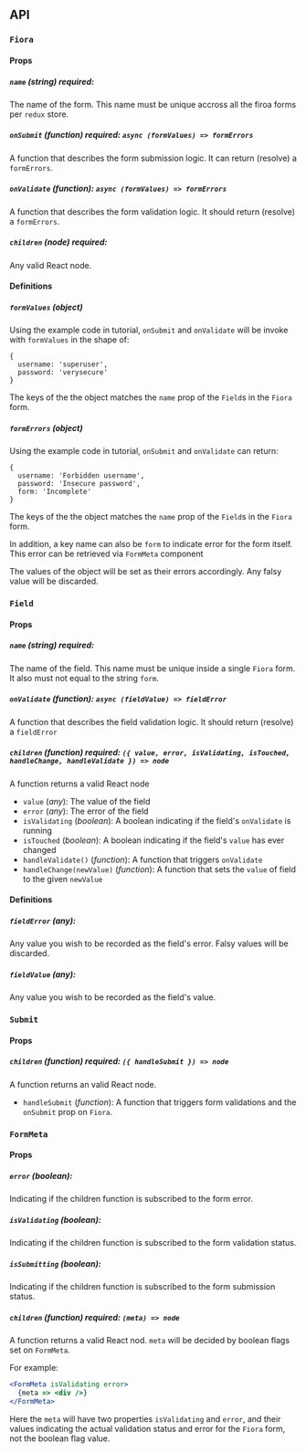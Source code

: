 ## API

### `Fiora`

#### Props

##### `name` (_string_) **required**:

The name of the form. This name must be unique accross all the firoa forms per
`redux` store.

##### `onSubmit` (_function_) **required**: `async (formValues) => formErrors`

A function that describes the form submission logic. It can return (resolve) a
`formErrors`.

##### `onValidate` (_function_): `async (formValues) => formErrors`

A function that describes the form validation logic. It should return (resolve)
a `formErrors`.

##### `children` (_node_) **required**:

Any valid React node.

#### Definitions

##### `formValues` (_object_)

Using the example code in tutorial, `onSubmit` and `onValidate` will be invoke
with `formValues` in the shape of:

```
{
  username: 'superuser',
  password: 'verysecure'
}
```

The keys of the the object matches the `name` prop of the `Field`s in the
`Fiora` form.

##### `formErrors` (_object_)

Using the example code in tutorial, `onSubmit` and `onValidate` can return:

```
{
  username: 'Forbidden username',
  password: 'Insecure password',
  form: 'Incomplete'
}
```

The keys of the the object matches the `name` prop of the `Field`s in the
`Fiora` form.

In addition, a key name can also be `form` to indicate error for the form
itself. This error can be retrieved via `FormMeta` component

The values of the object will be set as their errors accordingly. Any falsy
value will be discarded.

### `Field`

#### Props

##### `name` (_string_) **required**:

The name of the field. This name must be unique inside a single `Fiora` form. It
also must not equal to the string `form`.

##### `onValidate` (_function_): `async (fieldValue) => fieldError`

A function that describes the field validation logic. It should return (resolve)
a `fieldError`

##### `children` (_function_) **required**: `({ value, error, isValidating, isTouched, handleChange, handleValidate }) => node`

A function returns a valid React node

* `value` (_any_): The value of the field
* `error` (_any_): The error of the field
* `isValidating` (_boolean_): A boolean indicating if the field's `onValidate`
  is running
* `isTouched` (_boolean_): A boolean indicating if the field's `value` has ever
  changed
* `handleValidate()` (_function_): A function that triggers `onValidate`
* `handleChange(newValue)` (_function_): A function that sets the `value` of
  field to the given `newValue`

#### Definitions

##### `fieldError` (_any_):

Any value you wish to be recorded as the field's error. Falsy values will be
discarded.

##### `fieldValue` (_any_):

Any value you wish to be recorded as the field's value.

### `Submit`

#### Props

##### `children` (_function_) **required**: `({ handleSubmit }) => node`

A function returns an valid React node.

* `handleSubmit` (_function_): A function that triggers form validations and the
  `onSubmit` prop on `Fiora`.

### `FormMeta`

#### Props

##### `error` (_boolean_):

Indicating if the children function is subscribed to the form error.

##### `isValidating` (_boolean_):

Indicating if the children function is subscribed to the form validation status.

##### `isSubmitting` (_boolean_):

Indicating if the children function is subscribed to the form submission status.

##### `children` (_function_) **required**: `(meta) => node`

A function returns a valid React nod. `meta` will be decided by boolean flags
set on `FormMeta`.

For example:

```jsx
<FormMeta isValidating error>
  {meta => <div />}
</FormMeta>
```

Here the `meta` will have two properties `isValidating` and `error`, and their
values indicating the actual validation status and error for the `Fiora` form,
not the boolean flag value.
